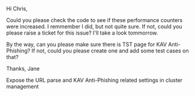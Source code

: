 Hi Chris,

Could you please check the code to see if these performance counters were increased. I remmember I did, but not quite sure. If not, could you please raise a ticket for this issue? I'll take a look tommorrow.

By the way, can you please make sure there is  TST page for KAV Anti-Phishing? If not, could you please create one and add some test cases on that?

Thanks,
Jane


Expose the URL parse and KAV Anti-Phishing related settings in cluster management
